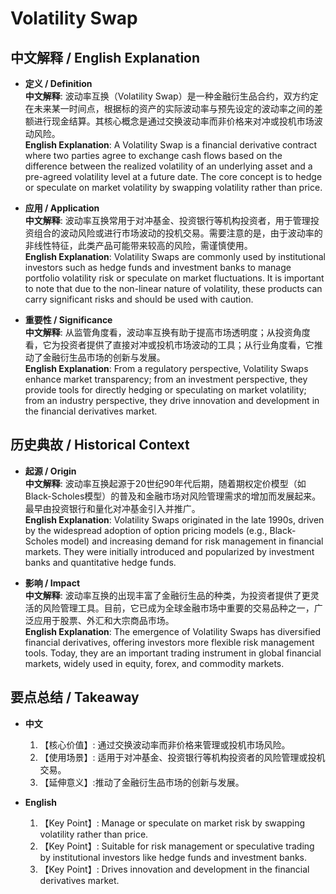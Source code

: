 # Volatility Swap

## 中文解释 / English Explanation

* **定义 / Definition**  
  **中文解释**: 波动率互换（Volatility Swap）是一种金融衍生品合约，双方约定在未来某一时间点，根据标的资产的实际波动率与预先设定的波动率之间的差额进行现金结算。其核心概念是通过交换波动率而非价格来对冲或投机市场波动风险。  
  **English Explanation**: A Volatility Swap is a financial derivative contract where two parties agree to exchange cash flows based on the difference between the realized volatility of an underlying asset and a pre-agreed volatility level at a future date. The core concept is to hedge or speculate on market volatility by swapping volatility rather than price.

* **应用 / Application**  
  **中文解释**: 波动率互换常用于对冲基金、投资银行等机构投资者，用于管理投资组合的波动风险或进行市场波动的投机交易。需要注意的是，由于波动率的非线性特征，此类产品可能带来较高的风险，需谨慎使用。  
  **English Explanation**: Volatility Swaps are commonly used by institutional investors such as hedge funds and investment banks to manage portfolio volatility risk or speculate on market fluctuations. It is important to note that due to the non-linear nature of volatility, these products can carry significant risks and should be used with caution.

* **重要性 / Significance**  
  **中文解释**: 从监管角度看，波动率互换有助于提高市场透明度；从投资角度看，它为投资者提供了直接对冲或投机市场波动的工具；从行业角度看，它推动了金融衍生品市场的创新与发展。  
  **English Explanation**: From a regulatory perspective, Volatility Swaps enhance market transparency; from an investment perspective, they provide tools for directly hedging or speculating on market volatility; from an industry perspective, they drive innovation and development in the financial derivatives market.

## 历史典故 / Historical Context

* **起源 / Origin**  
  **中文解释**: 波动率互换起源于20世纪90年代后期，随着期权定价模型（如Black-Scholes模型）的普及和金融市场对风险管理需求的增加而发展起来。最早由投资银行和量化对冲基金引入并推广。  
  **English Explanation**: Volatility Swaps originated in the late 1990s, driven by the widespread adoption of option pricing models (e.g., Black-Scholes model) and increasing demand for risk management in financial markets. They were initially introduced and popularized by investment banks and quantitative hedge funds.

* **影响 / Impact**  
  **中文解释**: 波动率互换的出现丰富了金融衍生品的种类，为投资者提供了更灵活的风险管理工具。目前，它已成为全球金融市场中重要的交易品种之一，广泛应用于股票、外汇和大宗商品市场。  
  **English Explanation**: The emergence of Volatility Swaps has diversified financial derivatives, offering investors more flexible risk management tools. Today, they are an important trading instrument in global financial markets, widely used in equity, forex, and commodity markets.

## 要点总结 / Takeaway

* **中文**  
  1. 【核心价值】: 通过交换波动率而非价格来管理或投机市场风险。  
  2. 【使用场景】: 适用于对冲基金、投资银行等机构投资者的风险管理或投机交易。  
  3. 【延伸意义】:推动了金融衍生品市场的创新与发展。

* **English**  
  1. 【Key Point】: Manage or speculate on market risk by swapping volatility rather than price.  
  2. 【Key Point】: Suitable for risk management or speculative trading by institutional investors like hedge funds and investment banks.  
  3. 【Key Point】: Drives innovation and development in the financial derivatives market.